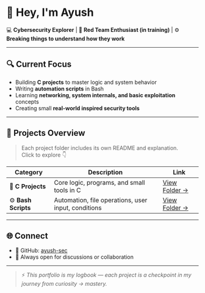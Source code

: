 # 👋 Hey, I'm Ayush  

💻 **Cybersecurity Explorer** | 🔐 **Red Team Enthusiast (in training)** | ⚙️ **Breaking things to understand how they work**

---

## 🔍 Current Focus
- Building **C projects** to master logic and system behavior  
- Writing **automation scripts** in Bash  
- Learning **networking, system internals, and basic exploitation** concepts  
- Creating small **real-world inspired security tools**

---

## 🧩 Projects Overview
> Each project folder includes its own README and explanation.  
> Click to explore 👇

| Category | Description | Link |
|-----------|--------------|------|
| 🧮 **C Projects** | Core logic, programs, and small tools in C | [View Folder →](./Projects/C) |
| ⚙️ **Bash Scripts** | Automation, file operations, user input, conditions | [View Folder →](./Projects/Bash) |

---

## 🌐 Connect
- 🐙 GitHub: [ayush-sec](https://github.com/ayush-sec)  
- 💬 Always open for discussions or collaboration

---

> ⚡ *This portfolio is my logbook — each project is a checkpoint in my journey from curiosity → mastery.*